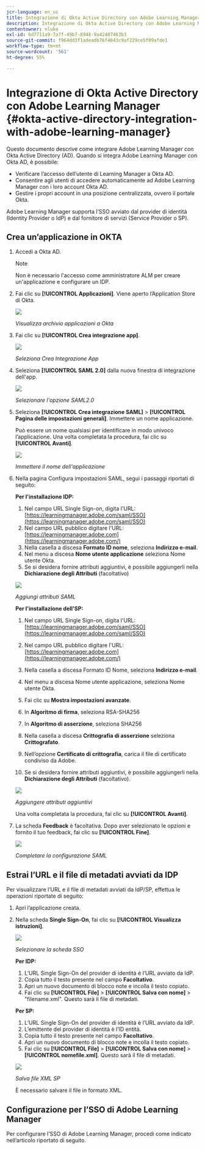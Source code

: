 ```yaml
---
jcr-language: en_us
title: Integrazione di Okta Active Directory con Adobe Learning Manager
description: Integrazione di Okta Active Directory con Adobe Learning Manager
contentowner: nluke
exl-id: 6d7711a9-7a7f-49b7-8948-9a42407463b3
source-git-commit: f964dd3f1adeadb76f4843c9af229ce5f09afde1
workflow-type: tm+mt
source-wordcount: '561'
ht-degree: 55%

---
```


# Integrazione di Okta Active Directory con Adobe Learning Manager {#okta-active-directory-integration-with-adobe-learning-manager}

Questo documento descrive come integrare Adobe Learning Manager con Okta Active Directory (AD). Quando si integra Adobe Learning Manager con Okta AD, è possibile:

* Verificare l’accesso dell’utente di Learning Manager a Okta AD.
* Consentire agli utenti di accedere automaticamente ad Adobe Learning Manager con i loro account Okta AD.
* Gestire i propri account in una posizione centralizzata, ovvero il portale Okta.

Adobe Learning Manager supporta l’SSO avviato dal provider di identità (Identity Provider o IdP) e dal fornitore di servizi (Service Provider o SP).

## Crea un’applicazione in OKTA

1. Accedi a Okta AD.

   >[!NOTE]
   >
   >Non è necessario l&#39;accesso come amministratore ALM per creare un&#39;applicazione e configurare un IDP.

1. Fai clic su **[!UICONTROL Applicazioni]**. Viene aperto l’Application Store di Okta.

   ![](assets/cp-application-store.png)

   *Visualizza archivio applicazioni a Okta*

1. Fai clic su **[!UICONTROL Crea integrazione app]**.

   ![](assets/cp-app-integrations.png)

   *Seleziona Crea Integrazione App*

1. Seleziona **[!UICONTROL SAML 2.0]** dalla nuova finestra di integrazione dell&#39;app.

   ![](assets/cp-saml2.0.png)

   *Selezionare l&#39;opzione SAML2.0*

1. Seleziona **[!UICONTROL Crea integrazione SAML]** > **[!UICONTROL Pagina delle impostazioni generali]**. Immettere un nome applicazione.

   Può essere un nome qualsiasi per identificare in modo univoco l’applicazione. Una volta completata la procedura, fai clic su **[!UICONTROL Avanti]**.

   ![](assets/cp-saml-integration.png)

   *Immettere il nome dell&#39;applicazione*

1. Nella pagina Configura impostazioni SAML, segui i passaggi riportati di seguito:

   **Per l&#39;installazione IDP:**

   1. Nel campo URL Single Sign-on, digita l&#39;URL: [https://learningmanager.adobe.com/saml/SSO](https://learningmanager.adobe.com/saml/SSO)
   1. Nel campo URL pubblico digitare l&#39;URL: [https://learningmanager.adobe.com](https://learningmanager.adobe.com/)
   1. Nella casella a discesa **Formato ID nome**, seleziona **Indirizzo e-mail**.
   1. Nel menu a discesa **Nome utente applicazione** seleziona Nome utente Okta.
   1. Se si desidera fornire attributi aggiuntivi, è possibile aggiungerli nella **Dichiarazione degli Attributi** (facoltativo)

   ![](assets/cp-saml-integration-step1.png)

   *Aggiungi attributi SAML*

   **Per l&#39;installazione dell&#39;SP:**

   1. Nel campo URL Single Sign-on, digita l&#39;URL: [https://learningmanager.adobe.com/saml/SSO](https://learningmanager.adobe.com/saml/SSO)
   1. Nel campo URL pubblico digitare l&#39;URL: [https://learningmanager.adobe.com](https://learningmanager.adobe.com/)
   1. Nella casella a discesa Formato ID Nome, seleziona **Indirizzo e-mail**.
   1. Nel menu a discesa Nome utente applicazione, seleziona Nome utente Okta.
   1. Fai clic su **Mostra impostazioni avanzate**.
   1. In **Algoritmo di firma**, seleziona RSA-SHA256
   1. In **Algoritmo di asserzione**, seleziona SHA256
   1. Nella casella a discesa **Crittografia di asserzione** seleziona **Crittografato**.

   1. Nell’opzione **Certificato di crittografia**, carica il file di certificato condiviso da Adobe.
   1. Se si desidera fornire attributi aggiuntivi, è possibile aggiungerli nella **Dichiarazione degli Attributi** (facoltativo).

   ![](assets/cp-saml-integration-step2.png)

   *Aggiungere attributi aggiuntivi*

   Una volta completata la procedura, fai clic su **[!UICONTROL Avanti]**.

1. La scheda **Feedback** è facoltativa. Dopo aver selezionato le opzioni e fornito il tuo feedback, fai clic su **[!UICONTROL Fine]**.

   ![](assets/cp-saml-integration-step3.png)

   *Completare la configurazione SAML*

## Estrai l’URL e il file di metadati avviati da IDP

Per visualizzare l’URL e il file di metadati avviati da IdP/SP, effettua le operazioni riportate di seguito:

1. Apri l’applicazione creata.
1. Nella scheda **Single Sign-On**, fai clic su **[!UICONTROL Visualizza istruzioni]**.

   ![](assets/cp-prime-sso.png)

   *Selezionare la scheda SSO*

   **Per IDP:**

   1. L’URL Single Sign-On del provider di identità è l’URL avviato da IdP.
   1. Copia tutto il testo presente nel campo **Facoltativo**.
   1. Apri un nuovo documento di blocco note e incolla il testo copiato.
   1. Fai clic su **[!UICONTROL File]** > **[!UICONTROL Salva con nome]** > &quot;filename.xml&quot;. Questo sarà il file di metadati.

   **Per SP:**

   1. L’URL Single Sign-On del provider di identità è l’URL avviato da IdP.
   1. L’emittente del provider di identità è l’ID entità.
   1. Copia tutto il testo presente nel campo **Facoltativo**.
   1. Apri un nuovo documento di blocco note e incolla il testo copiato.
   1. Fai clic su **[!UICONTROL File]** > **[!UICONTROL Salva con nome]** > **[!UICONTROL nomefile.xml]**. Questo sarà il file di metadati.

   ![](assets/cp-saml-integration-step4.png)

   *Salva file XML SP*

   È necessario salvare il file in formato XML.

## Configurazione per l’SSO di Adobe Learning Manager

Per configurare l’SSO di Adobe Learning Manager, procedi come indicato nell’articolo riportato di seguito.

<!--

article not in TOC

[SSO Authentication](/help/migrated/kb/sso-authentication-for-learning-manager.md)
-->
